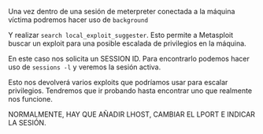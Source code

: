 Una vez dentro de una sesión de meterpreter conectada a la máquina víctima podremos hacer uso de `background`

Y realizar `search local_exploit_suggester`. Esto permite a Metasploit buscar un exploit para una posible escalada de privilegios en la máquina.

En este caso nos solicita un SESSION ID. Para encontrarlo podemos hacer uso de `sessions -l` y veremos la sesión activa.

Esto nos devolverá varios exploits que podríamos usar para escalar privilegios. Tendremos que ir probando hasta encontrar uno que realmente nos funcione.

NORMALMENTE, HAY QUE AÑADIR LHOST, CAMBIAR EL LPORT E INDICAR LA SESIÓN.